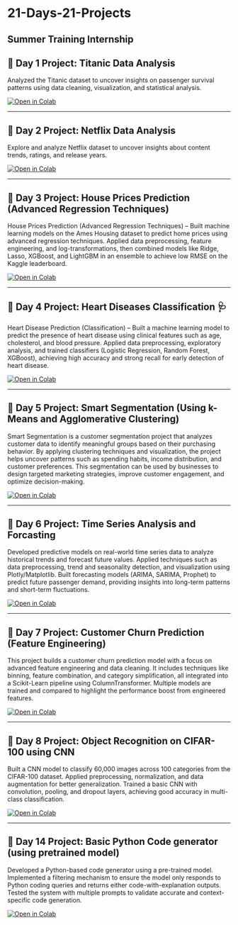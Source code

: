 # 21-Days-21-Projects  
**Summer Training Internship**
---

## 🚀 Day 1 Project: Titanic Data Analysis  

Analyzed the Titanic dataset to uncover insights on passenger survival patterns using data cleaning, visualization, and statistical analysis.

<a href="https://colab.research.google.com/drive/19jq2Os_wxkE6WgXK0h4VNDQFsSicXiuh?usp=sharing" target="_blank">
  <img src="https://img.shields.io/badge/Open%20in-Colab-F9AB00?logo=googlecolab&logoColor=white" alt="Open in Colab"/>
</a>

---

## 🚀 Day 2 Project: Netflix Data Analysis  

Explore and analyze Netflix dataset to uncover insights about content trends, ratings, and release years.  

<a href="https://colab.research.google.com/drive/1OHRg6acdVhqitVSnC2xoeHguE-VgjCnm?usp=sharing" target="_blank">
  <img src="https://img.shields.io/badge/Open%20in-Colab-F9AB00?logo=googlecolab&logoColor=white" alt="Open in Colab"/>
</a>

---

## 🚀 Day 3 Project: House Prices Prediction (Advanced Regression Techniques)

House Prices Prediction (Advanced Regression Techniques) – Built machine learning models on the Ames Housing dataset to predict home prices using advanced regression techniques. Applied data preprocessing, feature engineering, and log-transformations, then combined models like Ridge, Lasso, XGBoost, and LightGBM in an ensemble to achieve low RMSE on the Kaggle leaderboard.

<a href="https://colab.research.google.com/drive/1VWS3YgKpQjR19XexnNuCvWoMPqfbr5py?usp=sharing" target="_blank">
  <img src="https://img.shields.io/badge/Open%20in-Colab-F9AB00?logo=googlecolab&logoColor=white" alt="Open in Colab"/>
</a>

---

## 🚀 Day 4 Project: Heart Diseases Classification 🩺

Heart Disease Prediction (Classification) – Built a machine learning model to predict the presence of heart disease using clinical features such as age, cholesterol, and blood pressure. Applied data preprocessing, exploratory analysis, and trained classifiers (Logistic Regression, Random Forest, XGBoost), achieving high accuracy and strong recall for early detection of heart disease.

<a href="https://colab.research.google.com/drive/1h6nygIVIHS3Lpc9u72sRNuCl0TTjAy9X?usp=sharing" target="_blank">
  <img src="https://img.shields.io/badge/Open%20in-Colab-F9AB00?logo=googlecolab&logoColor=white" alt="Open in Colab"/>
</a>

---

## 🚀 Day 5 Project: Smart Segmentation (Using k-Means and Agglomerative Clustering)

Smart Segmentation is a customer segmentation project that analyzes customer data to identify meaningful groups based on their purchasing behavior. By applying clustering techniques and visualization, the project helps uncover patterns such as spending habits, income distribution, and customer preferences. This segmentation can be used by businesses to design targeted marketing strategies, improve customer engagement, and optimize decision-making.

<a href="https://colab.research.google.com/drive/12yoHqc496rdkORnSZAppbm0UXfqNAD4E?usp=sharing" target="_blank">
  <img src="https://img.shields.io/badge/Open%20in-Colab-F9AB00?logo=googlecolab&logoColor=white" alt="Open in Colab"/>
</a>

---

## 🚀 Day 6 Project: Time Series Analysis and Forcasting

Developed predictive models on real-world time series data to analyze historical trends and forecast future values. Applied techniques such as data preprocessing, trend and seasonality detection, and visualization using Plotly/Matplotlib. Built forecasting models (ARIMA, SARIMA, Prophet) to predict future passenger demand, providing insights into long-term patterns and short-term fluctuations.

<a href="https://colab.research.google.com/drive/1vEzvP7YGtijBJ3cf7oRn-WUD6CD86J2J?usp=sharing" target="_blank">
  <img src="https://img.shields.io/badge/Open%20in-Colab-F9AB00?logo=googlecolab&logoColor=white" alt="Open in Colab"/>
</a>

---

## 🚀 Day 7 Project: Customer Churn Prediction (Feature Engineering)  

This project builds a customer churn prediction model with a focus on advanced feature engineering and data cleaning. It includes techniques like binning, feature combination, and category simplification, all integrated into a Scikit-Learn pipeline using ColumnTransformer. Multiple models are trained and compared to highlight the performance boost from engineered features.

<a href="https://colab.research.google.com/drive/19jq2Os_wxkE6WgXK0h4VNDQFsSicXiuh?usp=sharing" target="_blank">
  <img src="https://img.shields.io/badge/Open%20in-Colab-F9AB00?logo=googlecolab&logoColor=white" alt="Open in Colab"/>
</a>

---

## 🚀 Day 8 Project: Object Recognition on CIFAR-100 using CNN

Built a CNN model to classify 60,000 images across 100 categories from the CIFAR-100 dataset. Applied preprocessing, normalization, and data augmentation for better generalization. Trained a basic CNN with convolution, pooling, and dropout layers, achieving good accuracy in multi-class classification.

<a href="https://colab.research.google.com/drive/1pmhRpIJ21BCKnXwKIrX8pKFGB35ptdEV?usp=sharing" target="_blank">
  <img src="https://img.shields.io/badge/Open%20in-Colab-F9AB00?logo=googlecolab&logoColor=white" alt="Open in Colab"/>
</a>

---

## 🚀 Day 14 Project: Basic Python Code generator (using pretrained model) 

Developed a Python-based code generator using a pre-trained model. Implemented a filtering mechanism to ensure the model only responds to Python coding queries and returns either code-with-explanation outputs. Tested the system with multiple prompts to validate accurate and context-specific code generation.

<a href="https://colab.research.google.com/drive/1s2OLziieUGY9LXnn5ILbuVTxHdnetTcO?usp=sharing" target="_blank">
  <img src="https://img.shields.io/badge/Open%20in-Colab-F9AB00?logo=googlecolab&logoColor=white" alt="Open in Colab"/>
</a>